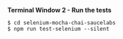 
**Terminal Window 2 - Run the tests**
```shell
$ cd selenium-mocha-chai-saucelabs
$ npm run test-selenium --silent
```
